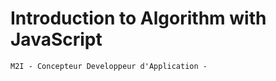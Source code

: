 # Introduction to Algorithm with JavaScript

   ``` M2I - Concepteur Developpeur d'Application - ```
